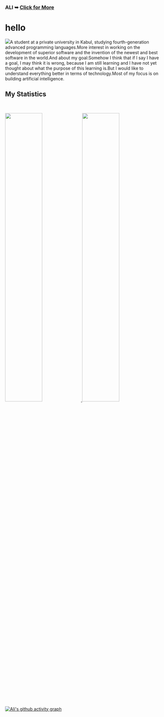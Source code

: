 <h3>ALI ➥ <a href="https://real-ali.github.io">Click for More</a></h3>

 <div
      style="
        background-image: url('https://s18955.pcdn.co/wp-content/uploads/2018/02/github.png');
        background-repeat: no-repeat;
      "
    >
      <h1>hello</h1>
    </div>

<img src="https://s18955.pcdn.co/wp-content/uploads/2018/02/github.png" size="21px">A student at a private university in Kabul, studying fourth-generation advanced programming languages.More interest in working on the development of superior software and the invention of the newest and best software in the world.And about my goal:Somehow I think that if I say I have a goal, I may think it is wrong, because I am still learning and I have not yet thought about what the purpose of this learning is.But I would like to understand everything better in terms of technology.Most of my focus is on building artificial intelligence.<img>









## My Statistics

<br/>
<p align="left">
  <a href="https://github.com/real-ali/">
  <img width="49%" src="https://github-readme-stats.vercel.app/api?username=real-ali&show_icons=true&theme=gruvbox&hide_border=true" />
    <img width="49%" src="https://github-readme-streak-stats.herokuapp.com/?user=real-ali&theme=gruvbox&hide_border=true" />
  </a>
</p>

[![Ali's github activity graph](https://github-readme-activity-graph.cyclic.app/graph?username=real-ali&theme=github-compact&area=true)](https://github.com/real-ali)
